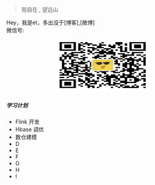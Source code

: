 > 观自在 , 望远山

Hey，我是et，多出没于[博客],[微博]    
微信号:    

<p align="center">
    <img src="https://raw.githubusercontent.com/liuyitian0/liuyitian0.github.io/master/img/my-wechat.jpg" alt="Sample"  width="250" height="140">
    <p align="center">
    </p>
</p>


##### 学习计划

-  Flink 开发 
-  Hbase 调优 
-  数仓建模
-  D
-  E
-  F
-  G
-  H
-  I
